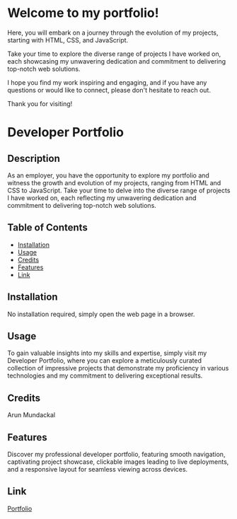# Welcome to my portfolio!

Here, you will embark on a journey through the evolution of my projects, starting with HTML, CSS, and JavaScript. 

Take your time to explore the diverse range of projects I have worked on, each showcasing my unwavering dedication and commitment to delivering top-notch web solutions.

I hope you find my work inspiring and engaging, and if you have any questions or would like to connect, please don't hesitate to reach out.

Thank you for visiting!

# Developer Portfolio

## Description

As an employer, you have the opportunity to explore my portfolio and witness the growth and evolution of my projects, ranging from HTML and CSS to JavaScript. Take your time to delve into the diverse range of projects I have worked on, each reflecting my unwavering dedication and commitment to delivering top-notch web solutions.

## Table of Contents

- [Installation](#installation)
- [Usage](#usage)
- [Credits](#credits)
- [Features](#features)
- [Link](#link)

## Installation

No installation required, simply open the web page in a browser.

## Usage

To gain valuable insights into my skills and expertise, simply visit my Developer Portfolio, where you can explore a meticulously curated collection of impressive projects that demonstrate my proficiency in various technologies and my commitment to delivering exceptional results.

## Credits

Arun Mundackal

## Features

Discover my professional developer portfolio, featuring smooth navigation, captivating project showcase, clickable images leading to live deployments, and a responsive layout for seamless viewing across devices.

## Link
[Portfolio](https://genjutsyou.github.io/Portfolio-Arun/)
